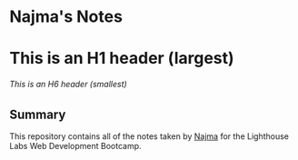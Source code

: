 # Najma's Notes
# This is an H1 header (largest)
###### This is an H6 header (smallest)

## Summary

This repository contains all of the notes taken by [Najma](https://github.com/ntechd) for the Lighthouse Labs Web Development Bootcamp.
